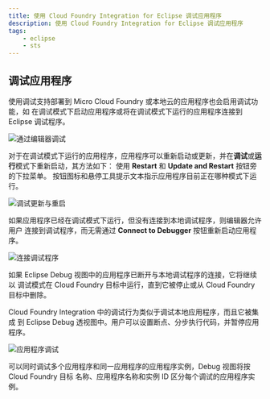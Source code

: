 ```yaml
---
title: 使用 Cloud Foundry Integration for Eclipse 调试应用程序
description: 使用 Cloud Foundry Integration for Eclipse 调试应用程序
tags:
    - eclipse
    - sts
---
```


## 调试应用程序

   使用调试支持部署到 Micro Cloud Foundry 或本地云的应用程序也会启用调试功能，如
   在调试模式下启动应用程序或将在调试模式下运行的应用程序连接到 Eclipse 调试程序。

   ![通过编辑器调试](/images/screenshots/configuring-STS/cf_eclipse_editor_debug.png)

   对于在调试模式下运行的应用程序，应用程序可以重新启动或更新，并在**调试**或**运行**模式下重新启动，其方法如下：
   使用 **Restart** 和 **Update and Restart** 按钮旁的下拉菜单。
   按钮图标和悬停工具提示文本指示应用程序目前正在哪种模式下运行。

   ![调试更新与重启](/images/screenshots/configuring-STS/cf_eclipse_editor_updaterestart_debug.png)

   如果应用程序已经在调试模式下运行，但没有连接到本地调试程序，则编辑器允许用户
   连接到调试程序，而无需通过 **Connect to Debugger** 按钮重新启动应用程序。

   ![连接调试程序](/images/screenshots/configuring-STS/cf_eclipse_editor_connect_to_debugger.png)

   如果 Eclipse Debug 视图中的应用程序已断开与本地调试程序的连接，它将继续以
   调试模式在 Cloud Foundry 目标中运行，直到它被停止或从 Cloud Foundry 目标中删除。

   Cloud Foundry Integration 中的调试行为类似于调试本地应用程序，而且它被集成
   到 Eclipse Debug 透视图中。用户可以设置断点、分步执行代码，并暂停应用程序。

   ![应用程序调试](/images/screenshots/configuring-STS/cf_eclipse_debugging_app.png)

   可以同时调试多个应用程序和同一应用程序的应用程序实例，Debug 视图将按 Cloud Foundry 目标
   名称、应用程序名称和实例 ID 区分每个调试的应用程序实例。

